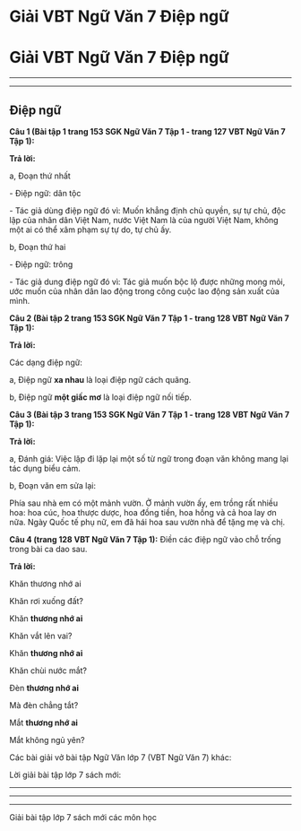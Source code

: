 # Giải VBT Ngữ Văn 7 Điệp ngữ

# Giải VBT Ngữ Văn 7 Điệp ngữ

* * *

* * *

## Điệp ngữ

**Câu 1 (Bài tập 1 trang 153 SGK Ngữ Văn 7 Tập 1 - trang 127 VBT Ngữ Văn 7 Tập 1):**

**Trả lời:**

a, Đoạn thứ nhất

\- Điệp ngữ: dân tộc

\- Tác giả dùng điệp ngữ đó vì: Muốn khẳng định chủ quyền, sự tự chủ, độc lập của nhân dân Việt Nam, nước Việt Nam là của người Việt Nam, không một ai có thể xâm phạm sự tự do, tự chủ ấy.

b, Đoạn thứ hai 

\- Điệp ngữ: trông

\- Tác giả dung điệp ngữ đó vì: Tác giả muốn bộc lộ được những mong mỏi, ước muốn của nhân dân lao động trong công cuộc lao động sản xuất của mình.

**Câu 2 (Bài tập 2 trang 153 SGK Ngữ Văn 7 Tập 1 - trang 128 VBT Ngữ Văn 7 Tập 1):**

**Trả lời:**

Các dạng điệp ngữ: 

a, Điệp ngữ **xa nhau** là loại điệp ngữ cách quãng.

b, Điệp ngữ **một giấc mơ** là loại điệp ngữ nối tiếp. 

**Câu 3 (Bài tập 3 trang 153 SGK Ngữ Văn 7 Tập 1 - trang 128 VBT Ngữ Văn 7 Tập 1):**

**Trả lời:**

a, Đánh giá: Việc lặp đi lặp lại một số từ ngữ trong đoạn văn không mang lại tác dụng biểu cảm.

b, Đoạn văn em sửa lại: 

Phía sau nhà em có một mảnh vườn. Ở mảnh vườn ấy, em trồng rất nhiều hoa: hoa cúc, hoa thược dược, hoa đồng tiền, hoa hồng và cả hoa lay ơn nữa. Ngày Quốc tế phụ nữ, em đã hái hoa sau vườn nhà để tặng mẹ và chị.

**Câu 4 (trang 128 VBT Ngữ Văn 7 Tập 1):** Điền các điệp ngữ vào chỗ trống trong bài ca dao sau.

**Trả lời:**

Khăn thương nhớ ai 

Khăn rơi xuống đất?

Khăn **thương nhớ ai**

Khăn vắt lên vai?

Khăn **thương nhớ ai**

Khăn chùi nước mắt?

Đèn **thương nhớ ai**

Mà đèn chẳng tắt?

Mắt **thương nhớ ai**

Mắt không ngủ yên?

Các bài giải vở bài tập Ngữ Văn lớp 7 (VBT Ngữ Văn 7) khác:

Lời giải bài tập lớp 7 sách mới:

* * *

* * *

* * *

Giải bài tập lớp 7 sách mới các môn học
